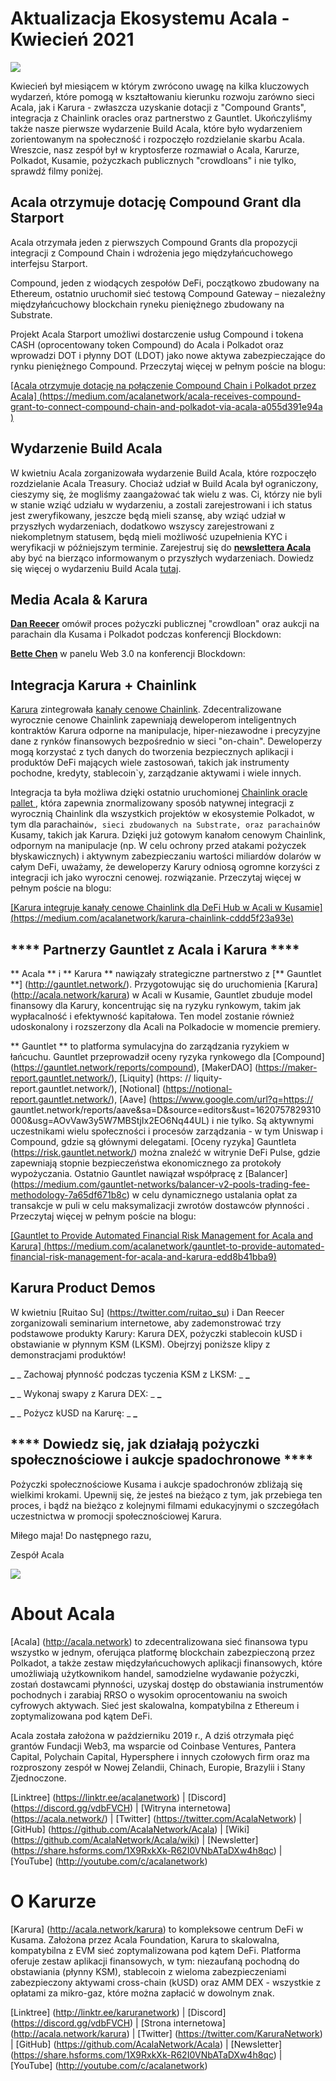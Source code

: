 # Aktualizacja Ekosystemu Acala - Kwiecień 2021

![](https://miro.medium.com/max/1600/1*XOEVr_D6cvZjXJpD19P1bQ.png)

Kwiecień był miesiącem w którym zwrócono uwagę na kilka kluczowych wydarzeń, które pomogą w kształtowaniu kierunku rozwoju zarówno sieci Acala, jak i Karura - zwłaszcza uzyskanie dotacji z "Compound Grants", integracja z Chainlink oracles oraz partnerstwo z Gauntlet. Ukończyliśmy także nasze pierwsze wydarzenie Build Acala, które było wydarzeniem zorientowanym na społeczność i rozpoczęło rozdzielanie skarbu Acala. Wreszcie, nasz zespół był w kryptosferze rozmawiał o Acala, Karurze, Polkadot, Kusamie, pożyczkach publicznych "crowdloans" i nie tylko, sprawdź filmy poniżej.

## **Acala otrzymuje dotację Compound Grant dla Starport**

Acala otrzymała jeden z pierwszych Compound Grants dla propozycji integracji z Compound Chain i wdrożenia jego międzyłańcuchowego interfejsu Starport.

Compound, jeden z wiodących zespołów DeFi, początkowo zbudowany na Ethereum, ostatnio uruchomił sieć testową Compound Gateway – niezależny międzyłańcuchowy blockchain ryneku pieniężnego zbudowany na Substrate.

Projekt Acala Starport umożliwi dostarczenie usług Compound i tokena CASH (oprocentowany token Compound) do Acala i Polkadot oraz wprowadzi DOT i płynny DOT (LDOT) jako nowe aktywa zabezpieczające do rynku pieniężnego Compound. Przeczytaj więcej w pełnym poście na blogu:

[\[Acala otrzymuje dotację na połączenie Compound Chain i Polkadot przez Acala\] (https://medium.com/acalanetwork/acala-receives-compound-grant-to-connect-compound-chain-and-polkadot-via-acala-a055d391e94a )](https://medium.com/acalanetwork/acala-receives-compound-grant-to-connect-compound-chain-and-polkadot-via-acala-a055d391e94a)

## **Wydarzenie Build Acala**

W kwietniu Acala zorganizowała wydarzenie Build Acala, które rozpoczęło rozdzielanie Acala Treasury. Chociaż udział w Build Acala był ograniczony, cieszymy się, że mogliśmy zaangażować tak wielu z was. Ci, którzy nie byli w stanie wziąć udziału w wydarzeniu, a zostali zarejestrowani i ich status jest zweryfikowany, jeszcze będą mieli szansę, aby wziąć udział w przyszłych wydarzeniach, dodatkowo wszyscy zarejestrowani z niekompletnym statusem, będą mieli możliwość uzupełnienia KYC i weryfikacji w późniejszym terminie. Zarejestruj się do [**newslettera Acala**](https://share.hsforms.com/1X9RxkXk-R62I0VNbATaDXw4h8qc) aby być na bierząco informowanym o przyszłych wydarzeniach. Dowiedz się więcej o wydarzeniu Build Acala [tutaj](https://info.acala.network/).

## **Media Acala & Karura**

[**Dan Reecer**](https://twitter.com/danreecer_) omówił proces pożyczki publicznej "crowdloan" oraz aukcji na parachain dla Kusama i Polkadot podczas konferencji Blockdown:

[**Bette Chen**](https://twitter.com/bettechentt) w panelu Web 3.0 na konferencji Blockdown:

## **Integracja Karura + Chainlink**

[Karura](https://acala.network/karura) zintegrowała [kanały cenowe Chainlink](https://data.chain.link/). Zdecentralizowane wyrocznie cenowe Chainlink zapewniają deweloperom inteligentnych kontraktów Karura odporne na manipulacje, hiper-niezawodne i precyzyjne dane z rynków finansowych bezpośrednio w sieci "on-chain". Deweloperzy mogą korzystać z tych danych do tworzenia bezpiecznych aplikacji i produktów DeFi mających wiele zastosowań, takich jak instrumenty pochodne, kredyty, stablecoin`y, zarządzanie aktywami i wiele innych.

Integracja ta była możliwa dzięki ostatnio uruchomionej [ Chainlink oracle pallet ](https://polkadot.network/chainlink-makes-oracle-pallet-available-to-all-substrate-polkadot-and-kusama-chains-2/), która zapewnia znormalizowany sposób natywnej integracji z wyrocznią Chainlink dla wszystkich projektów w ekosystemie Polkadot, w tym dla parachain`ów, sieci zbudowanych na Substrate, oraz parachain`ów Kusamy, takich jak Karura. Dzięki już gotowym kanałom cenowym Chainlink, odpornym na manipulacje (np. W celu ochrony przed atakami pożyczek błyskawicznych) i aktywnym zabezpieczaniu wartości miliardów dolarów w całym DeFi, uważamy, że deweloperzy Karury odniosą ogromne korzyści z integracji ich jako wyroczni cenowej. rozwiązanie. Przeczytaj więcej w pełnym poście na blogu:

[\[Karura integruje kanały cenowe Chainlink dla DeFi Hub w Acali w Kusamie\] (https://medium.com/acalanetwork/karura-chainlink-cddd5f23a93e)](https://medium.com/acalanetwork/karura-chainlink-cddd5f23a93e)

## **** Partnerzy Gauntlet z Acala i Karura ****

** Acala ** i ** Karura ** nawiązały strategiczne partnerstwo z \[** Gauntlet **\] (http://gauntlet.network/). Przygotowując się do uruchomienia \[Karura\] (http://acala.network/karura) w Acali w Kusamie, Gauntlet zbuduje model finansowy dla Karury, koncentrując się na ryzyku rynkowym, takim jak wypłacalność i efektywność kapitałowa. Ten model zostanie również udoskonalony i rozszerzony dla Acali na Polkadocie w momencie premiery.

** Gauntlet ** to platforma symulacyjna do zarządzania ryzykiem w łańcuchu. Gauntlet przeprowadził oceny ryzyka rynkowego dla \[Compound\] (https://gauntlet.network/reports/compound), \[MakerDAO\] (https://maker-report.gauntlet.network/), \[Liquity\] (https: // liquity-report.gauntlet.network/), \[Notional\] (https://notional-report.gauntlet.network/), \[Aave\] (https://www.google.com/url?q=https:// gauntlet.network/reports/aave&sa=D&source=editors&ust=1620757829310000&usg=AOvVaw3y5W7MBStjIx2EO6Nq44UL) i nie tylko. Są aktywnymi uczestnikami wielu społeczności i procesów zarządzania - w tym Uniswap i Compound, gdzie są głównymi delegatami. \[Oceny ryzyka] Gauntleta (https://risk.gauntlet.network/) można znaleźć w witrynie DeFi Pulse, gdzie zapewniają stopnie bezpieczeństwa ekonomicznego za protokoły wypożyczania. Ostatnio Gauntlet nawiązał współpracę z [Balancer\] (https://medium.com/gauntlet-networks/balancer-v2-pools-trading-fee-methodology-7a65df671b8c) w celu dynamicznego ustalania opłat za transakcje w puli w celu maksymalizacji zwrotów dostawców płynności . Przeczytaj więcej w pełnym poście na blogu:

[\[Gauntlet to Provide Automated Financial Risk Management for Acala and Karura\] (https://medium.com/acalanetwork/gauntlet-to-provide-automated-financial-risk-management-for-acala-and-karura-edd8b41bba9)](https://medium.com/acalanetwork/gauntlet-to-provide-automated-financial-risk-management-for-acala-and-karura-edd8b41bba9)

## **Karura Product Demos**

W kwietniu \[Ruitao Su\] (https://twitter.com/ruitao_su) i Dan Reecer zorganizowali seminarium internetowe, aby zademonstrować trzy podstawowe produkty Karury: Karura DEX, pożyczki stablecoin kUSD i obstawianie w płynnym KSM (LKSM). Obejrzyj poniższe klipy z demonstracjami produktów!

**_** _ Zachowaj płynność podczas tyczenia KSM z LKSM: _ **_**

**_** _ Wykonaj swapy z Karura DEX: _ **_**

**_** _ Pożycz kUSD na Karurę: _ **_**

## **** Dowiedz się, jak działają pożyczki społecznościowe i aukcje spadochronowe ****

Pożyczki społecznościowe Kusama i aukcje spadochronów zbliżają się wielkimi krokami. Upewnij się, że jesteś na bieżąco z tym, jak przebiega ten proces, i bądź na bieżąco z kolejnymi filmami edukacyjnymi o szczegółach uczestnictwa w promocji społecznościowej Karura.

Miłego maja! Do następnego razu,

Zespół Acala

![](https://miro.medium.com/max/2402/0\*kyqlUg4IuiRNKR4P.png)

# **About Acala**

\[Acala\] (http://acala.network) to zdecentralizowana sieć finansowa typu wszystko w jednym, oferująca platformę blockchain zabezpieczoną przez Polkadot, a także zestaw międzyłańcuchowych aplikacji finansowych, które umożliwiają użytkownikom handel, samodzielne wydawanie pożyczki, zostań dostawcami płynności, uzyskaj dostęp do obstawiania instrumentów pochodnych i zarabiaj RRSO o wysokim oprocentowaniu na swoich cyfrowych aktywach. Sieć jest skalowalna, kompatybilna z Ethereum i zoptymalizowana pod kątem DeFi.

Acala została założona w październiku 2019 r., A dziś otrzymała pięć grantów Fundacji Web3, ma wsparcie od Coinbase Ventures, Pantera Capital, Polychain Capital, Hypersphere i innych czołowych firm oraz ma rozproszony zespół w Nowej Zelandii, Chinach, Europie, Brazylii i Stany Zjednoczone.

\[Linktree\] (https://linktr.ee/acalanetwork) | \[Discord\] (https://discord.gg/vdbFVCH) | \[Witryna internetowa\] (https://acala.network/) | \[Twitter\] (https://twitter.com/AcalaNetwork) | \[GitHub\] (https://github.com/AcalaNetwork/Acala) | \[Wiki\] (https://github.com/AcalaNetwork/Acala/wiki) | \[Newsletter\] (https://share.hsforms.com/1X9RxkXk-R62I0VNbATaDXw4h8qc) | \[YouTube\] (http://youtube.com/c/acalanetwork)

# O Karurze

\[Karura\] (http://acala.network/karura) to kompleksowe centrum DeFi w Kusama. Założona przez Acala Foundation, Karura to skalowalna, kompatybilna z EVM sieć zoptymalizowana pod kątem DeFi. Platforma oferuje zestaw aplikacji finansowych, w tym: niezaufaną pochodną do obstawiania (płynny KSM), stablecoin z wieloma zabezpieczeniami zabezpieczony aktywami cross-chain (kUSD) oraz AMM DEX - wszystkie z opłatami za mikro-gaz, które można zapłacić w dowolnym znak.

\[Linktree\] (http://linktr.ee/karuranetwork) | \[Discord\] (https://discord.gg/vdbFVCH) | \[Strona internetowa\] (http://acala.network/karura) | \[Twitter\] (https://twitter.com/KaruraNetwork) | \[GitHub\] (https://github.com/AcalaNetwork/Acala) | \[Newsletter\] (https://share.hsforms.com/1X9RxkXk-R62I0VNbATaDXw4h8qc) | \[YouTube\] (http://youtube.com/c/acalanetwork)
